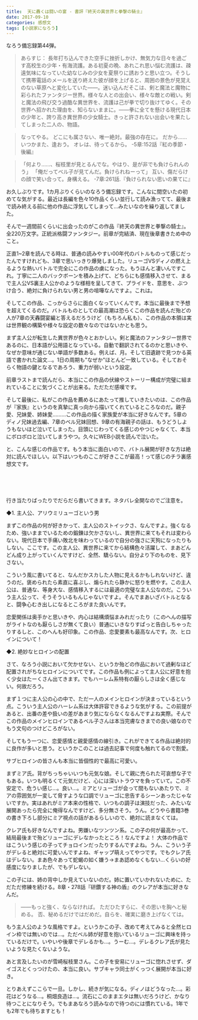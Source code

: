```yaml
---
title:  天に轟くは闘いの宴 - 書評『終天の異世界と拳撃の騎士』
date: 2017-09-10
categories: 感想文
tags: [小説家になろう]
---
```

なろう備忘録第44弾。

> あらすじ：
長年打ち込んできた空手に挫折しかけ、無気力な日々を過ごす高校生の少年・有海流護。ある初夏の晩、あれこれ思い悩む流護は、疎遠気味になっていた幼なじみの少女を夏祭りに誘おうと思い立つ。そうして携帯電話のメールを送り終えた彼が顔を上げると、周囲の景色が見覚えのない草原へと変化していた――。迷い込んだそこは、剣と魔法と魔物に彩られたファンタジー世界。様々な人との出会い、様々な敵との戦い。剣と魔法の飛び交う過酷な異世界を、流護は己が拳で切り抜けてゆく。その世界へ招かれた理由を、知らないままに。――拳に全てを懸ける現代日本の少年と、誇り高き異世界の少女騎士。きっと許されない出会いを果たしてしまった二人の、物語。

>なってやる。
どこにも属さない、唯一絶対。最強の存在に。
だから……いつかまた、逢おう。
オレは、待ってるから。
-5章:152話『紅の季節・後編』 



>「何より……、桜枝里が見とるんでな。やはり、是が非でも負けられんのう」
「俺だってベル子が見てんだ。負けられねーって」
互い、傷だらけの顔で笑い合って。身構える。
-7章:261話.『負けられない思いの果てに』

 


お久しぶりです。1カ月ぶりくらいのなろう備忘録です。こんなに間空いたの初めてな気がする。最近は長編を色々10作品くらい並行して読み漁ってて、最後まで読み終える前に他の作品に浮気してしまって…みたいなのを繰り返してました。

そんで一週間前くらいに出会ったのがこの作品『終天の異世界と拳撃の騎士』。全220万文字。正統派格闘ファンタジー。前章が完結済、現在後章書きため中のこと。

正直1~2章を読んでる時は、普通の読みやすい00年代のバトルものって感じだったんですけれども、3章で思いっきり爆発しました。リューゴVSディノの燃え上るような熱いバトルで完全にこの作品の虜になった。もうほんと凄いんですこれ。丁寧に二人のバックボーンを積み上げて、どちらにも感情移入させて、まるで主人公VS裏主人公かのような様相を呈してきて、プライドを、意思を、ぶつけ合う、絶対に負けられない男と男の喧嘩なんですよ。これは。

そしてこの作品、こっからさらに面白くなっていくんです。本当に最後まで予想を超えてくるのだ。バトルものとしての最高潮は恐らくこの作品を読んだ殆どの人が7章の天轟闘宴編と答えるだろうけど（もちろん私も）、この作品の本領は実は世界観の構築や様々な設定の数々なのではないかとも思う。

まず主人公が転生した異世界が色々とおかしい。剣と魔法のファンタジー世界であるのに、日本語が公用語となっている。自動で翻訳されてるのかと思いきや、なぜか意味が通じない単語が多数ある。例えば、月。そして旧遺跡で見つかる英語で書かれた論文…。1日の周期も"なぜか"ほとんど一致している。そしておそらく物語の鍵となるであろう、重力が弱いという設定。

前章ラストまで読んだら、本当にこの作品の伏線やストーリー構成が完璧に組まれていることに気づくことが出来る。ただただ感嘆です。

そして最後に、私がこの作品を薦めるにあたって推していきたいのは、この作品が『家族』というのを真摯に真っ向から描いてくれているところなのだ。親子愛、兄妹愛、姉妹愛………この作品の描く家族愛が本当に好きなんです。5章のディノ兄妹過去編、7章のベル兄妹回想、9章の有海親子の話は、もうどうしようもないほど泣いてしまった。目頭にじわってくる感じのやつじゃなくて、本当にボロボロと泣いてしまうやつ。久々にWEB小説を読んで泣いた。



と、こんな感じの作品です。もう本当に面白いので、バトル展開が好きな方は絶対に読んでほしい。以下はいつものここが好きここが最高！って感じのチラ裏感想文です。

<br><br><br>

 

 
行き当たりばったりでだらだら書いてきます。ネタバレ全開なのでご注意を。



◆1.  主人公、アリウミリューゴという男

まずこの作品の何が好きかって、主人公のストイックさ、なんですよ。強くなるため、強いままでいるための鍛錬は欠かさないし、異世界に来てもそれは変わらない。現代日本で手痛い敗北を味わっているので自分の強さに天狗になったりもしない。ここです。この主人公、異世界に来てから結構色々活躍して、まあどんどん成り上がっていくんですけど、全然、驕らない。自分より下のものを、見下さない。

こういう風に書いてると、なんだかスカした人物に見えるかもしれないけど、違うのだ。褒められたら素直に喜ぶし、煽られたら静かに怒りを燃やす。この主人公は、普通な、等身大な、感情移入するには最適の完璧な主人公なのだ。こういう主人公って、そうそういるもんじゃないですよ。そんでまあいざバトルとなると、闘争心むき出しになるところがまた良いんです。

恋愛関係は奥手かと思いきや、内心は結構煩悩まみれだったり（このへんの描写がライトなのも厭らしさが無くて良い）普通にいきなりすぱっと告白しちゃったりするしと、このへんも好印象。この作品、恋愛要素も最高なんです。次、ヒロインについて！


◆2.  絶妙なヒロインの配置

さて、なろう小説において欠かせない、というか殆どの作品において過剰なほど配置されがちなヒロインについてです。この作品も例によって主人公に好意を抱く少女はたーくさん出てきます。でもハーレム系特有の厭らしさは全く感じない。何故だろう。

まず１つに主人公の心の中で、ただ一人のメインヒロインが決まっているという点。こういう主人公のハーレム系は大体許容できるような気がする。この前提があると、出番の差や扱いの差があまり気にならなくなるんですよね実際。そんでこの作品のメインヒロインであるベル子さんは本当完膚なきまでの良い娘なのでもう文句のつけどころがない。

そしてもう一つに、恋愛感情と親愛感情の線引き。これができてる作品は絶対的に良作が多いと思う。というかこのことは過去記事で何度も触れてるので割愛。



サブヒロインの皆さんも本当に皆個性的で最高に可愛い。

まずミア氏。背がちっちゃいいつも元気な娘。そして親に売られた可哀想な子でもある。いつも明るくて元気だけど、心には深いトラウマを負っていて。この不安定で、危うい感じ…。良い…。ミアとリューゴが会って間もないあたりで、ミアの雰囲気が一変して脅すような口調でリューゴに忠告するシーンあったじゃないですか。実はあれがミア本来の性格で、いつもの調子は演技だった、みたいな展開あったら完全に俺得なんですけど、多分無さそう。うん。どうやら書籍3巻の書き下ろし部分にミア視点の話があるらしいので、絶対に読まなくては。





クレア氏も好きなんですよね。男嫌いなツンツン系。この子の何が最高かって、結局最後まで殆どリューゴにデレなかったところ！なんですよ！ 大体の作品ではこういう感じの子ってチョロインだったりするんですよね。うん、こういう子がデレると絶対に可愛いんですよね、ギャップ萌えってやつです。でもクレア氏はデレない。まあ色々あって蛇蝎の如く嫌う→まあ認めなくもない…くらいの好感度になりましたが、でもデレない。

この子には、姉の背中しか見えていないのだ。姉に置いていかれないために、ただただ修練を続ける。8章・278話『研鑽する神の盾』のクレアが本当に好きなんだ。

>――もっと強く、ならなければ。
ただひたすらに、その思いを胸へと秘める。
否、秘めるだけではだめだ。自らを、確実に磨き上げなくては。

もう主人公のような風格ですよ。というかこの子、改めて考えてみると全然ヒロイン枠では無いのでは…。ただベル姉が好意を抱いているリューゴに興味を持っているだけで。いやいや後章でデレるかも…。うーむ…。デレるクレア氏が見たいような見たくないような。

あと言及したいのが雪崎桜枝里さん。この子を安易にリューゴに惚れさせず、ダイゴスとくっつけたの、本当に良い。サブキャラ同士がくっつく展開が本当に好き。





とりあえずここらで一旦。しかし、続きが気になる。ディノはどうなった…。彩花はどうなる…。桐畑良造は…。流石にこのままエタは無いだろうけど、かなり待つことになりそう。でもまあなろう読みなので待つのには慣れている。1年でも2年でも待ちますとも！